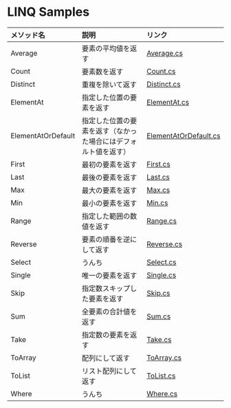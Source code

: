 # LINQ Samples

| メソッド名 | 説明 | リンク |
|:---|:---|:---|
| Average | 要素の平均値を返す | [Average.cs](https://github.com/mystasly/Linq_Samples/blob/master/Average.cs) |
| Count | 要素数を返す | [Count.cs](https://github.com/mystasly/Linq_Samples/blob/master/Count.cs) |
| Distinct | 重複を除いて返す | [Distinct.cs](https://github.com/mystasly/Linq_Samples/blob/master/Distinct.cs) |
| ElementAt | 指定した位置の要素を返す | [ElementAt.cs](https://github.com/mystasly/Linq_Samples/blob/master/ElementAt.cs) |
| ElementAtOrDefault | 指定した位置の要素を返す（なかった場合にはデフォルト値を返す） | [ElementAtOrDefault.cs](https://github.com/mystasly/Linq_Samples/blob/master/ElementAtOrDefault.cs) |
| First | 最初の要素を返す | [First.cs](https://github.com/mystasly/Linq_Samples/blob/master/First.cs) |
| Last | 最後の要素を返す | [Last.cs](https://github.com/mystasly/Linq_Samples/blob/master/Last.cs) |
| Max | 最大の要素を返す | [Max.cs](https://github.com/mystasly/Linq_Samples/blob/master/Max.cs) |
| Min | 最小の要素を返す | [Min.cs](https://github.com/mystasly/Linq_Samples/blob/master/Min.cs) |
| Range | 指定した範囲の数値を返す | [Range.cs](https://github.com/mystasly/Linq_Samples/blob/master/Range.cs) |
| Reverse | 要素の順番を逆にして返す | [Reverse.cs](https://github.com/mystasly/Linq_Samples/blob/master/Reverse.cs) |
| Select | うんち | [Select.cs](https://github.com/mystasly/Linq_Samples/blob/master/Select.cs) |
| Single | 唯一の要素を返す | [Single.cs](https://github.com/mystasly/Linq_Samples/blob/master/Single.cs) |
| Skip | 指定数スキップした要素を返す | [Skip.cs](https://github.com/mystasly/Linq_Samples/blob/master/Skip.cs) |
| Sum | 全要素の合計値を返す | [Sum.cs](https://github.com/mystasly/Linq_Samples/blob/master/Sum.cs) |
| Take | 指定数の要素を返す | [Take.cs](https://github.com/mystasly/Linq_Samples/blob/master/Take.cs) |
| ToArray | 配列にして返す | [ToArray.cs](https://github.com/mystasly/Linq_Samples/blob/master/ToArray.cs) |
| ToList | リスト配列にして返す | [ToList.cs](https://github.com/mystasly/Linq_Samples/blob/master/ToList.cs) |
| Where | うんち | [Where.cs](https://github.com/mystasly/Linq_Samples/blob/master/Where.cs) |